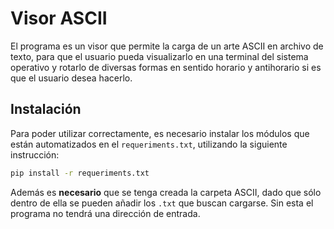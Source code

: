 # Visor ASCII
El programa es un visor que permite la carga de un arte ASCII en archivo de texto, para que el usuario pueda visualizarlo en una terminal del sistema operativo y rotarlo de diversas formas en sentido horario y antihorario si es que el usuario desea hacerlo. 

## Instalación
Para poder utilizar correctamente, es necesario instalar los módulos que están automatizados en el `requeriments.txt`, utilizando la siguiente instrucción:

```bash
pip install -r requeriments.txt
```

Además es **necesario** que se tenga creada la carpeta ASCII, dado que sólo dentro de ella se pueden añadir los `.txt` que buscan cargarse. Sin esta el programa no tendrá una dirección de entrada.